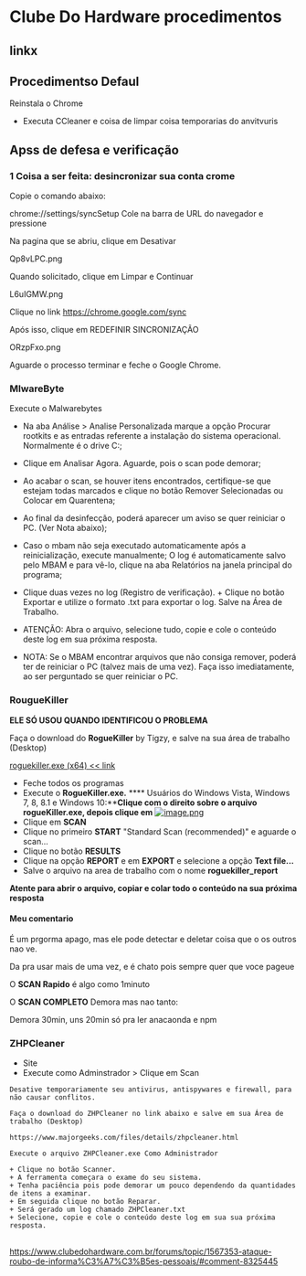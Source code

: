 # Clube Do Hardware procedimentos

## linkx

## Procedimentso Defaul

Reinstala o Chrome
+ Executa CCleaner e coisa de limpar coisa temporarias do anvitvuris

## Apss de defesa e verificação

### 1 Coisa a ser feita: desincronizar sua conta crome

Copie o comando abaixo:

chrome://settings/syncSetup
Cole na barra de URL do navegador e pressione <ENTER>

Na pagina que se abriu, clique em Desativar

Qp8vLPC.png

Quando solicitado, clique em Limpar e Continuar

L6uIGMW.png

Clique no link https://chrome.google.com/sync

Após isso, clique em REDEFINIR SINCRONIZAÇÃO

ORzpFxo.png

Aguarde o processo terminar e feche o Google Chrome.

### MlwareByte

Execute o Malwarebytes

+ Na aba Análise > Analise Personalizada marque a opção Procurar rootkits e as entradas referente a instalação do sistema operacional. Normalmente é o drive C:;
+ Clique em Analisar Agora. Aguarde, pois o scan pode demorar;
+ Ao acabar o scan, se houver itens encontrados, certifique-se que estejam todas marcados e clique no botão Remover Selecionadas ou Colocar em Quarentena;
+ Ao final da desinfecção, poderá aparecer um aviso se quer reiniciar o PC. (Ver Nota abaixo);
+ Caso o mbam não seja executado automaticamente após a reinicialização, execute manualmente;
O log é automaticamente salvo pelo MBAM e para vê-lo, clique na aba Relatórios na janela principal do programa;
+ Clique duas vezes no log (Registro de verificação). + Clique no botão Exportar e utilize o formato .txt para exportar o log. Salve na Área de Trabalho.


+ ATENÇÃO: Abra o arquivo, selecione tudo, copie e cole o conteúdo deste log em sua próxima resposta.
+ NOTA: Se o MBAM encontrar arquivos que não consiga remover, poderá ter de reiniciar o PC (talvez mais de uma vez). Faça isso imediatamente, ao ser perguntado se quer reiniciar o PC.

### RougueKiller

**ELE SÓ USOU QUANDO IDENTIFICOU O PROBLEMA**

Faça o download do **RogueKiller** by Tigzy, e salve na sua área de trabalho (Desktop)

[roguekiller.exe (x64) << link](https://www.adlice.com/download/roguekiller/?wpdmdl=59&ind=aHR0cHM6Ly9kb3dubG9hZC5hZGxpY2UuY29tL2FwaT9hY3Rpb249ZG93bmxvYWQmYXBwPXJvZ3Vla2lsbGVyJnR5cGU9eDY0)

- Feche todos os programas
- Execute o **RogueKiller.exe.**
  ***\* Usuários do Windows Vista, Windows 7, 8, 8.1 e Windows 10:****Clique com o direito sobre o arquivo rogueKiller.exe, depois clique em** [![image.png](https://www.clubedohardware.com.br/uploads/monthly_2020_12/image.png.70ad29e4abb46536bf1fac60940cb56b.png)](https://www.clubedohardware.com.br/uploads/monthly_2020_12/image.png.70ad29e4abb46536bf1fac60940cb56b.png)
- Clique em **SCAN**
- Clique no primeiro **START** "Standard Scan (recommended)" e aguarde o scan...
- Clique no botão **RESULTS**
- Clique na opção **REPORT** e em **EXPORT** e selecione a opção **Text file...**
- Salve o arquivo na area de trabalho com o nome **roguekiller_report**

**Atente para abrir o arquivo, copiar e colar todo o conteúdo na sua próxima resposta**

#### Meu comentario

É um prgorma apago, mas ele pode detectar e deletar coisa que o os outros nao ve. 

Da pra usar mais de uma vez, e é chato pois sempre quer que voce pageue

O **SCAN Rapido** é algo como 1minuto

O **SCAN COMPLETO** Demora mas nao tanto:

Demora 30min, uns 20min só pra ler anacaonda e npm

### ZHPCleaner

+ Site
+ Execute como Adminstrador > Clique em Scan

````
Desative temporariamente seu antivirus, antispywares e firewall, para não causar conflitos.

Faça o download do ZHPCleaner no link abaixo e salve em sua Área de trabalho (Desktop)

https://www.majorgeeks.com/files/details/zhpcleaner.html

Execute o arquivo ZHPCleaner.exe Como Administrador

+ Clique no botão Scanner.
+ A ferramenta começara o exame do seu sistema.
+ Tenha paciência pois pode demorar um pouco dependendo da quantidades de itens a examinar.
+ Em seguida clique no botão Reparar.
+ Será gerado um log chamado ZHPCleaner.txt
+ Selecione, copie e cole o conteúdo deste log em sua sua próxima resposta.
````

## 

https://www.clubedohardware.com.br/forums/topic/1567353-ataque-roubo-de-informa%C3%A7%C3%B5es-pessoais/#comment-8325445
